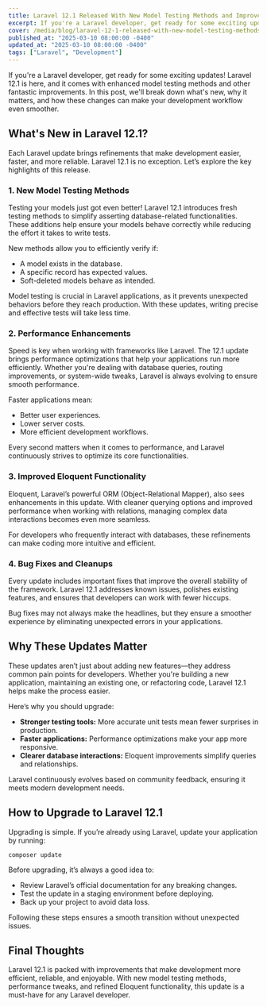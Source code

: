 ```yaml
---
title: Laravel 12.1 Released With New Model Testing Methods and Improvements
excerpt: If you're a Laravel developer, get ready for some exciting updates! Laravel 12.1 is here, and it comes with enhanced model testing methods and...
cover: /media/blog/laravel-12-1-released-with-new-model-testing-methods-and-improvements/cover.webp
published_at: "2025-03-10 08:00:00 -0400"
updated_at: "2025-03-10 08:00:00 -0400"
tags: ["Laravel", "Development"]
---
```


If you're a Laravel developer, get ready for some exciting updates! Laravel 12.1 is here, and it comes with enhanced model testing methods and other fantastic improvements. In this post, we'll break down what's new, why it matters, and how these changes can make your development workflow even smoother.

## What's New in Laravel 12.1?

Each Laravel update brings refinements that make development easier, faster, and more reliable. Laravel 12.1 is no exception. Let’s explore the key highlights of this release.

### 1. New Model Testing Methods

Testing your models just got even better! Laravel 12.1 introduces fresh testing methods to simplify asserting database-related functionalities. These additions help ensure your models behave correctly while reducing the effort it takes to write tests.

New methods allow you to efficiently verify if:

<ul>
    <li>A model exists in the database.</li>
    <li>A specific record has expected values.</li>
    <li>Soft-deleted models behave as intended.</li>
</ul> 

Model testing is crucial in Laravel applications, as it prevents unexpected behaviors before they reach production. With these updates, writing precise and effective tests will take less time.

### 2. Performance Enhancements

Speed is key when working with frameworks like Laravel. The 12.1 update brings performance optimizations that help your applications run more efficiently. Whether you're dealing with database queries, routing improvements, or system-wide tweaks, Laravel is always evolving to ensure smooth performance.

Faster applications mean:
<ul>
    <li>Better user experiences.</li>
    <li>Lower server costs.</li>
    <li>More efficient development workflows.</li>
</ul>

Every second matters when it comes to performance, and Laravel continuously strives to optimize its core functionalities.

### 3. Improved Eloquent Functionality

Eloquent, Laravel’s powerful ORM (Object-Relational Mapper), also sees enhancements in this update. With cleaner querying options and improved performance when working with relations, managing complex data interactions becomes even more seamless.

For developers who frequently interact with databases, these refinements can make coding more intuitive and efficient.

### 4. Bug Fixes and Cleanups

Every update includes important fixes that improve the overall stability of the framework. Laravel 12.1 addresses known issues, polishes existing features, and ensures that developers can work with fewer hiccups.

Bug fixes may not always make the headlines, but they ensure a smoother experience by eliminating unexpected errors in your applications.

## Why These Updates Matter

These updates aren’t just about adding new features—they address common pain points for developers. Whether you're building a new application, maintaining an existing one, or refactoring code, Laravel 12.1 helps make the process easier.

Here’s why you should upgrade:

<ul>
    <li><strong>Stronger testing tools:</strong> More accurate unit tests mean fewer surprises in production.</li>
    <li><strong>Faster applications:</strong> Performance optimizations make your app more responsive.</li>
    <li><strong>Clearer database interactions:</strong> Eloquent improvements simplify queries and relationships.</li>
</ul>

Laravel continuously evolves based on community feedback, ensuring it meets modern development needs.

## How to Upgrade to Laravel 12.1

Upgrading is simple. If you’re already using Laravel, update your application by running:

<pre><code>composer update</code></pre>

Before upgrading, it’s always a good idea to:
<ul>
    <li>Review Laravel’s official documentation for any breaking changes.</li>
    <li>Test the update in a staging environment before deploying.</li>
    <li>Back up your project to avoid data loss.</li>
</ul>

Following these steps ensures a smooth transition without unexpected issues.

## Final Thoughts

Laravel 12.1 is packed with improvements that make development more efficient, reliable, and enjoyable. With new model testing methods, performance tweaks, and refined Eloquent functionality, this update is a must-have for any Laravel developer.
